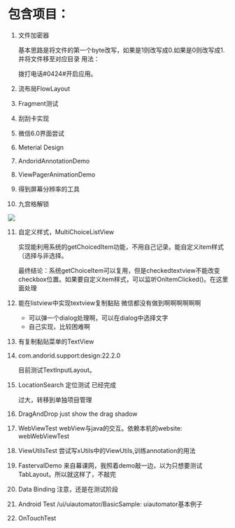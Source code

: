 # 包含项目：

1. 文件加密器

    基本思路是将文件的第一个byte改写，如果是1则改写成0.如果是0则改写成1.并将文件移至对应目录 
用法：

    拨打电话#0424#开启应用。

2. 流布局FlowLayout

3. Fragment测试

4. 刮刮卡实现

5. 微信6.0界面尝试

6. Meterial Design

7. AndoridAnnotationDemo

8. ViewPagerAnimationDemo

9. 得到屏幕分辨率的工具

10. 九宫格解锁

![](https://raw.github.com/huhuang03/AndroidDemos/master/images/unlock_screen.gif)

11. 自定义样式，MultiChoiceListView

    实现能利用系统的getChoicedItem功能，不用自己记录。能自定义item样式（选择与非选择。

    最终结论：系统getChoiceItem可以复用，但是checkedtextview不能改变checkbox位置。如果要自定义item样式，可以监听OnItemClicked()。在这里面处理

12. 能在listview中实现textview复制黏贴
    微信都没有做到啊啊啊啊啊啊

    * 可以弹一个dialog处理啊，可以在dialog中选择文字
    * 自己实现，比较困难啊

13. 有复制黏贴菜单的TextView

14. com.andorid.support:design:22.2.0

    目前测试TextInputLayout。

15. LocationSearch 定位测试
    已经完成

    过大，转移到单独项目管理

16. DragAndDrop
    just show the drag shadow
    

17. WebViewTest
    webView与java的交互。依赖本机的website: webWebViewTest

18. ViewUtilsTest
    尝试写xUtils中的ViewUtils,训练annotation的用法

19. FastervalDemo
来自幕课网，我照着demo敲一边，以为只想要测试TabLayout。所以就这样了，不敲完

20. Data Binding
注意，还是在测试阶段

21. Android Test
/ui/uiautomator/BasicSample: uiautomator基本例子

22. OnTouchTest
